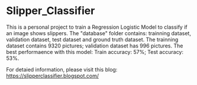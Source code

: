 # Slipper_Classifier
This is a personal project to train a Regression Logistic Model to classify if an image shows slippers. The "database" folder contains: trainning dataset, validation dataset, test dataset and ground truth dataset. The trainning dataset contains 9320 pictures; validation dataset has 996 pictures. The best performaence with this model: Train accuracy: 57%; Test accuracy: 53%. 


For detaied information, please visit this blog: https://slipperclassifier.blogspot.com/
